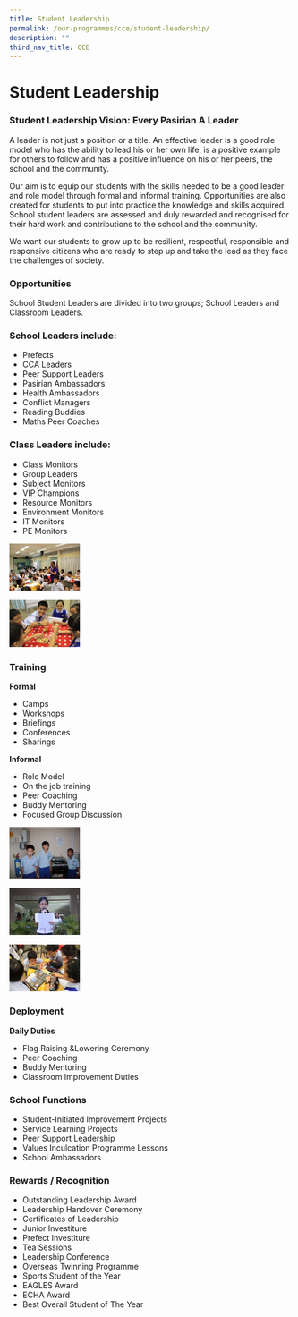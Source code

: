 ```yaml
---
title: Student Leadership
permalink: /our-programmes/cce/student-leadership/
description: ""
third_nav_title: CCE
---
```

# **Student Leadership**

### Student Leadership Vision: Every Pasirian A Leader

A leader is not just a position or a title. An effective leader is a good role model who has the ability to lead his or her own life, is a positive example for others to follow and has a positive influence on his or her peers, the school and the community.

Our aim is to equip our students with the skills needed to be a good leader and role model through formal and informal training. Opportunities are also created for students to put into practice the knowledge and skills acquired. School student leaders are assessed and duly rewarded and recognised for their hard work and contributions to the school and the community.

We want our students to grow up to be resilient, respectful, responsible and responsive citizens who are ready to step up and take the lead as they face the challenges of society.

### Opportunities

School Student Leaders are divided into two groups; School Leaders and Classroom Leaders.

### School Leaders include:

*   Prefects
*   CCA Leaders
*   Peer Support Leaders
*   Pasirian Ambassadors
*   Health Ambassadors
*   Conflict Managers
*   Reading Buddies
*   Maths Peer Coaches

### Class Leaders include:

*   Class Monitors
*   Group Leaders
*   Subject Monitors
*   VIP Champions
*   Resource Monitors
*   Environment Monitors
*   IT Monitors
*   PE Monitors

<img src="/images/IMG_9300.jpg" 
     style="width:25%">
		 
<img src="/images/IMG_9315.jpg" 
     style="width:25%">
		 


### Training

**Formal**

*   Camps
*   Workshops
*   Briefings
*   Conferences
*   Sharings

**Informal**

*   Role Model
*   On the job training
*   Peer Coaching
*   Buddy Mentoring
*   Focused Group Discussion

<img src="/images/IMG_1169.jpg" 
     style="width:25%">
		 
<img src="/images/IMG_1381.jpg" 
     style="width:25%">
		 
<img src="/images/IMG_9274.jpg" 
     style="width:25%">
		 
### Deployment

**Daily Duties**

*   Flag Raising &Lowering Ceremony
*   Peer Coaching
*   Buddy Mentoring
*   Classroom Improvement Duties

### School Functions

*   Student-Initiated Improvement Projects
*   Service Learning Projects
*   Peer Support Leadership
*   Values Inculcation Programme Lessons
*   School Ambassadors

### Rewards / Recognition

*   Outstanding Leadership Award
*   Leadership Handover Ceremony
*   Certificates of Leadership
*   Junior Investiture
*   Prefect Investiture
*   Tea Sessions
*   Leadership Conference
*   Overseas Twinning Programme
*   Sports Student of the Year
*   EAGLES Award
*   ECHA Award
*   Best Overall Student of The Year